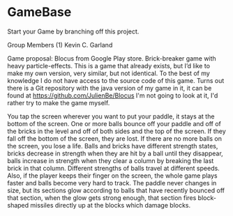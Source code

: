 # GameBase
Start your Game by branching off this project.

Group Members (1)
Kevin C. Garland

Game proposal:
    Blocus from Google Play store.
    Brick-breaker game with heavy particle-effects.
    This is a game that already exists, but I’d like to make my own version, very similar, but not identical.  To the best of my knowledge I do not have access to the source code of this game.  Turns out there is a Git repository with the java version of my game in it, it can be found at https://github.com/JulienBe/Blocus  I'm not going to look at it, I'd rather try to make the game myself.

You tap the screen wherever you want to put your paddle, it stays at the bottom of the screen.  One or more balls bounce off your paddle and off of the bricks in the level and off of both sides and the top of the screen.  If they fall off the bottom of the screen, they are lost.  If there are no more balls on the screen, you lose a life.  Balls and bricks have different strength states, bricks decrease in strength when they are hit by a ball until they disappear, balls increase in strength when they clear a column by breaking the last brick in that column.  Different strengths of balls travel at different speeds.  Also, if the player keeps their finger on the screen, the whole game plays faster and balls become very hard to track.  The paddle never changes in size, but its sections glow according to balls that have recently bounced off that section, when the glow gets strong enough, that section fires block-shaped missiles directly up at the blocks which damage blocks.
